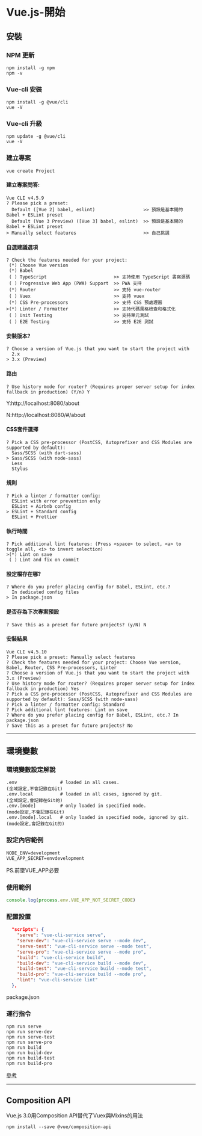 # Vue.js-開始

## 安裝
### NPM 更新
```
npm install -g npm
npm -v
```

### Vue-cli 安裝
```
npm install -g @vue/cli
vue -V
```

### Vue-cli 升級
```
npm update -g @vue/cli
vue -V
```

### 建立專案
```
vue create Project
```

#### 建立專案問答:
```
Vue CLI v4.5.9
? Please pick a preset:
  Default ([Vue 2] babel, eslint)                  >> 預設是基本開的Babel + ESLint preset
  Default (Vue 3 Preview) ([Vue 3] babel, eslint)  >> 預設是基本開的Babel + ESLint preset
> Manually select features                         >> 自己挑選
```

#### 自選建議選項
```
? Check the features needed for your project:
 (*) Choose Vue version
 (*) Babel
 ( ) TypeScript                         >> 支持使用 TypeScript 書寫源碼
 ( ) Progressive Web App (PWA) Support  >> PWA 支持
 (*) Router                             >> 支持 vue-router
 ( ) Vuex                               >> 支持 vuex
 (*) CSS Pre-processors                 >> 支持 CSS 預處理器
>(*) Linter / Formatter                 >> 支持代碼風格檢查和格式化
 ( ) Unit Testing                       >> 支持單元測試
 ( ) E2E Testing                        >> 支持 E2E 測試
```

#### 安裝版本?
```
? Choose a version of Vue.js that you want to start the project with
  2.x
> 3.x (Preview)
```

#### 路由
```
? Use history mode for router? (Requires proper server setup for index fallback in production) (Y/n) Y
```
Y:http://localhost:8080/about

N:http://localhost:8080/#/about

#### CSS套件選擇
```
? Pick a CSS pre-processor (PostCSS, Autoprefixer and CSS Modules are supported by default):
  Sass/SCSS (with dart-sass)
> Sass/SCSS (with node-sass)
  Less
  Stylus
```

#### 規則
```
? Pick a linter / formatter config:
  ESLint with error prevention only
  ESLint + Airbnb config
> ESLint + Standard config
  ESLint + Prettier
```

#### 執行時間
```
? Pick additional lint features: (Press <space> to select, <a> to toggle all, <i> to invert selection)
>(*) Lint on save
 ( ) Lint and fix on commit
```

#### 設定檔存在哪?
```
? Where do you prefer placing config for Babel, ESLint, etc.?
  In dedicated config files
> In package.json
```

#### 是否存為下次專案預設
```
? Save this as a preset for future projects? (y/N) N
```

#### 安裝結果
```
Vue CLI v4.5.10
? Please pick a preset: Manually select features
? Check the features needed for your project: Choose Vue version, Babel, Router, CSS Pre-processors, Linter
? Choose a version of Vue.js that you want to start the project with 3.x (Preview)
? Use history mode for router? (Requires proper server setup for index fallback in production) Yes
? Pick a CSS pre-processor (PostCSS, Autoprefixer and CSS Modules are supported by default): Sass/SCSS (with node-sass)
? Pick a linter / formatter config: Standard
? Pick additional lint features: Lint on save
? Where do you prefer placing config for Babel, ESLint, etc.? In package.json
? Save this as a preset for future projects? No
```

---

## 環境變數
### 環境變數設定解說
```
.env                # loaded in all cases.                            (全域設定,不會記錄在Git)
.env.local          # loaded in all cases, ignored by git.            (全域設定,會記錄在Git的)
.env.[mode]         # only loaded in specified mode.                  (mode設定,不會記錄在Git)
.env.[mode].local   # only loaded in specified mode, ignored by git.  (mode設定,會記錄在Git的)
```

### 設定內容範例
```
NODE_ENV=development
VUE_APP_SECRET=envdevelopment
```
PS.前墜VUE_APP必要

### 使用範例
```js
console.log(process.env.VUE_APP_NOT_SECRET_CODE)
```

### 配置設置
```json
  "scripts": {
    "serve": "vue-cli-service serve",
    "serve-dev": "vue-cli-service serve --mode dev",
    "serve-test": "vue-cli-service serve --mode test",
    "serve-pro": "vue-cli-service serve --mode pro",
    "build": "vue-cli-service build",
    "build-dev": "vue-cli-service build --mode dev",
    "build-test": "vue-cli-service build --mode test",
    "build-pro": "vue-cli-service build --mode pro",
    "lint": "vue-cli-service lint"
  },
```
package.json

### 運行指令
```
npm run serve
npm run serve-dev
npm run serve-test
npm run serve-pro
npm run build
npm run build-dev
npm run build-test
npm run build-pro
```

[參考](https://cli.vuejs.org/guide/mode-and-env.html#example-staging-mode)

---

## Composition API
Vue.js 3.0用Composition API替代了Vuex與Mixins的用法

```
npm install --save @vue/composition-api
```
